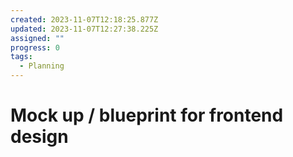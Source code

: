 ```yaml
---
created: 2023-11-07T12:18:25.877Z
updated: 2023-11-07T12:27:38.225Z
assigned: ""
progress: 0
tags:
  - Planning
---
```


# Mock up / blueprint for frontend design
